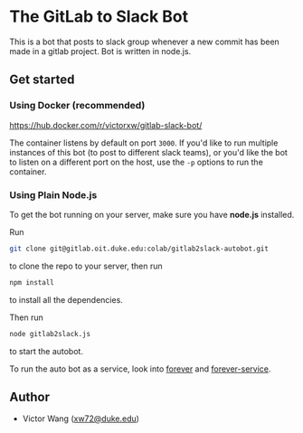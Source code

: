 # The GitLab to Slack Bot

This is a bot that posts to slack group whenever a new commit has been made in a gitlab project. Bot is written in node.js.

## Get started

### Using Docker (recommended)

https://hub.docker.com/r/victorxw/gitlab-slack-bot/

The container listens by default on port `3000`. If you'd like to run multiple instances of this bot (to post to different slack teams), or you'd like the bot to listen on a different port on the host, use the `-p` options to run the container.

### Using Plain Node.js
To get the bot running on your server, make sure you have **node.js** installed.

Run
```bash
git clone git@gitlab.oit.duke.edu:colab/gitlab2slack-autobot.git
```
to clone the repo to your server, then run
```bash
npm install
```
to install all the dependencies.

Then run
```bash
node gitlab2slack.js
```
to start the autobot.

To run the auto bot as a service, look into [forever](https://github.com/foreverjs/forever) and [forever-service](https://github.com/zapty/forever-service).

## Author
* Victor Wang ([xw72@duke.edu](mailto:xw72@duke.edu))
